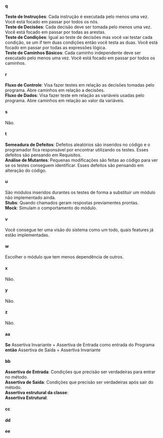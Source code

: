 #### q
**Teste de Instruções**: Cada instrução é executada pelo menos uma vez. Você está focado em passar por todos os nós.  
**Teste de Decisões**: Cada decisão deve ser tomada pelo menos uma vez. Você está focado em passar por todas as arestas.   
**Teste de Condições**: Igual ao teste de decisões mas você vai testar cada condição, se um if tem duas condições então você testa as duas. Você está focado em passar por todas as expressões lógica.  
**Teste de Caminhos Básicos**: Cada caminho independente deve ser executado pelo menos uma vez. Você está focado em passar por todos os caminhos.

#### r
**Fluxo de Controle**: Visa fazer testes em relação as decisões tomadas pelo programa. Abre caminhos em relação a decisões.  
**Fluxo de Dados**: Visa fazer teste em relação as variáveis usadas pelo programa. Abre caminhos em relação ao valor da variáveis.  

#### s
Não.  

#### t
**Semeadura de Defeitos**: Defeitos aleatórios são inseridos no código e o programador fica responsável por encontrar utilizando os testes. Esses defeitos são pensando em Requisitos.   
**Análise de Mutantes**: Pequenas modificações são feitas ao código para ver se os testes conseguem identificar. Esses defeitos são pensando em alteração do código.  

#### u
São módulos inseridos durantes os testes de forma a substituir um módulo não implementado ainda.  
**Stubs**: Quando chamados geram respostas previamentes prontas.  
**Mock**: Simulam o comportamento do módulo.  

#### v
Você consegue ter uma visão do sistema como um todo, quais features já estão implementadas.  

#### w
Escolher o módulo que tem menos dependência de outros.  

#### x
Não.  

#### y
Não.  

#### z
Não.  

#### aa
**Se** Assertiva Invariante + Assertiva de Entrada como entrada do Programa **então** Assertiva de Saida + Assertiva Invariante  

#### bb
**Assertiva de Entrada**: Condições que precisão ser verdadeiras para entrar no método.   
**Assertiva de Saida**: Condições que precisão ser verdadeiras após sair do método.  
**Assertiva estrutural da classe**:  
**Assertiva Estrutural**:  

#### cc

#### dd

#### ee
